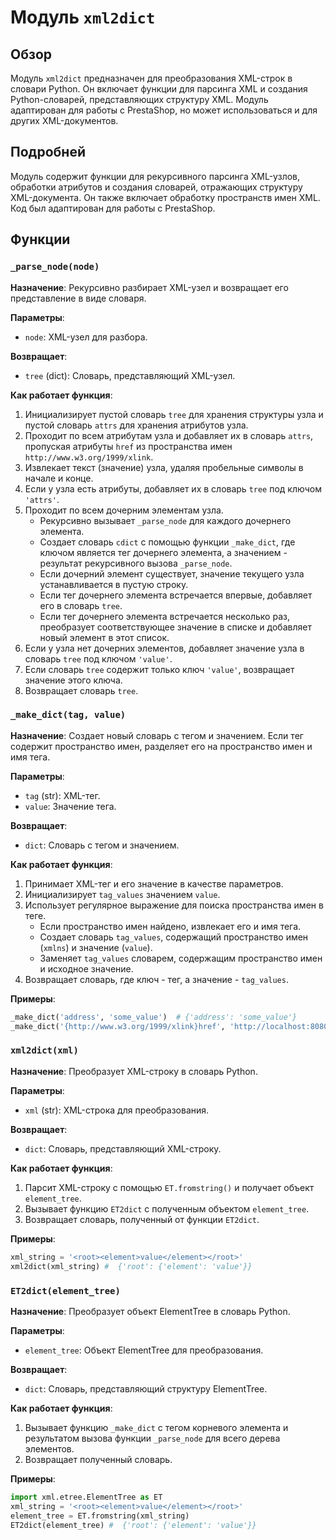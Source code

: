 # Модуль `xml2dict`

## Обзор

Модуль `xml2dict` предназначен для преобразования XML-строк в словари Python. Он включает функции для парсинга XML и создания Python-словарей, представляющих структуру XML. Модуль адаптирован для работы с PrestaShop, но может использоваться и для других XML-документов.

## Подробней

Модуль содержит функции для рекурсивного парсинга XML-узлов, обработки атрибутов и создания словарей, отражающих структуру XML-документа. Он также включает обработку пространств имен XML.
Код был адаптирован для работы с PrestaShop.

## Функции

### `_parse_node(node)`

**Назначение**: Рекурсивно разбирает XML-узел и возвращает его представление в виде словаря.

**Параметры**:
- `node`: XML-узел для разбора.

**Возвращает**:
- `tree` (dict): Словарь, представляющий XML-узел.

**Как работает функция**:

1.  Инициализирует пустой словарь `tree` для хранения структуры узла и пустой словарь `attrs` для хранения атрибутов узла.
2.  Проходит по всем атрибутам узла и добавляет их в словарь `attrs`, пропуская атрибуты `href` из пространства имен `http://www.w3.org/1999/xlink`.
3.  Извлекает текст (значение) узла, удаляя пробельные символы в начале и конце.
4.  Если у узла есть атрибуты, добавляет их в словарь `tree` под ключом `'attrs'`.
5.  Проходит по всем дочерним элементам узла.
    *   Рекурсивно вызывает `_parse_node` для каждого дочернего элемента.
    *   Создает словарь `cdict` с помощью функции `_make_dict`, где ключом является тег дочернего элемента, а значением - результат рекурсивного вызова `_parse_node`.
    *   Если дочерний элемент существует, значение текущего узла устанавливается в пустую строку.
    *   Если тег дочернего элемента встречается впервые, добавляет его в словарь `tree`.
    *   Если тег дочернего элемента встречается несколько раз, преобразует соответствующее значение в списке и добавляет новый элемент в этот список.
6.  Если у узла нет дочерних элементов, добавляет значение узла в словарь `tree` под ключом `'value'`.
7.  Если словарь `tree` содержит только ключ `'value'`, возвращает значение этого ключа.
8.  Возвращает словарь `tree`.

### `_make_dict(tag, value)`

**Назначение**: Создает новый словарь с тегом и значением. Если тег содержит пространство имен, разделяет его на пространство имен и имя тега.

**Параметры**:
-   `tag` (str): XML-тег.
-   `value`: Значение тега.

**Возвращает**:
-   `dict`: Словарь с тегом и значением.

**Как работает функция**:

1.  Принимает XML-тег и его значение в качестве параметров.
2.  Инициализирует `tag_values` значением `value`.
3.  Использует регулярное выражение для поиска пространства имен в теге.
    *   Если пространство имен найдено, извлекает его и имя тега.
    *   Создает словарь `tag_values`, содержащий пространство имен (`xmlns`) и значение (`value`).
    *   Заменяет `tag_values` словарем, содержащим пространство имен и исходное значение.
4.  Возвращает словарь, где ключ - тег, а значение - `tag_values`.

**Примеры**:

```python
_make_dict('address', 'some_value')  # {'address': 'some_value'}
_make_dict('{http://www.w3.org/1999/xlink}href', 'http://localhost:8080/api/addresses/1')  # {'href': {'value': 'http://localhost:8080/api/addresses/1', 'xmlns': 'http://www.w3.org/1999/xlink'}}
```

### `xml2dict(xml)`

**Назначение**: Преобразует XML-строку в словарь Python.

**Параметры**:
-   `xml` (str): XML-строка для преобразования.

**Возвращает**:
-   `dict`: Словарь, представляющий XML-строку.

**Как работает функция**:

1.  Парсит XML-строку с помощью `ET.fromstring()` и получает объект `element_tree`.
2.  Вызывает функцию `ET2dict` с полученным объектом `element_tree`.
3.  Возвращает словарь, полученный от функции `ET2dict`.

**Примеры**:

```python
xml_string = '<root><element>value</element></root>'
xml2dict(xml_string) #  {'root': {'element': 'value'}}
```

### `ET2dict(element_tree)`

**Назначение**: Преобразует объект ElementTree в словарь Python.

**Параметры**:
-   `element_tree`: Объект ElementTree для преобразования.

**Возвращает**:
-   `dict`: Словарь, представляющий структуру ElementTree.

**Как работает функция**:

1.  Вызывает функцию `_make_dict` с тегом корневого элемента и результатом вызова функции `_parse_node` для всего дерева элементов.
2.  Возвращает полученный словарь.

**Примеры**:

```python
import xml.etree.ElementTree as ET
xml_string = '<root><element>value</element></root>'
element_tree = ET.fromstring(xml_string)
ET2dict(element_tree) #  {'root': {'element': 'value'}}
```